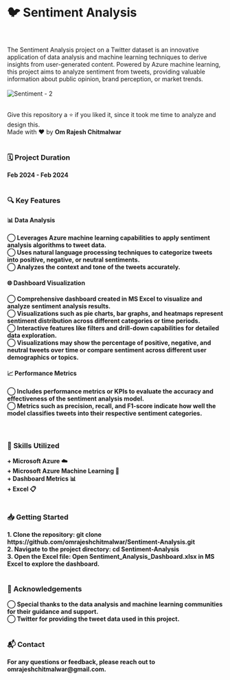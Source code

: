 <H1>🐦 Sentiment Analysis </H1>
<br>

The Sentiment Analysis project on a Twitter dataset is an innovative application of data analysis and machine learning techniques to derive insights from user-generated content. Powered by Azure machine learning, this project aims to analyze sentiment from tweets, providing valuable information about public opinion, brand perception, or market trends.
<br>
<br>
![Sentiment - 2](https://github.com/omrajeshchitmalwar/Sentiment-Analysis/assets/92293388/8909281a-e8c2-45cb-99e8-9df1080decf0)

<br>
Give this repository a ⭐ if you liked it, since it took me time to analyze and design this.<br>
Made with ❤️ by <b>Om Rajesh Chitmalwar<b>
<br>
<br>
<h3>🗓️ Project Duration</h3>
Feb 2024 - Feb 2024
<br>
<br>
<h3>🔍 Key Features</h3>
<h4>📊 Data Analysis</h4>
◯ Leverages Azure machine learning capabilities to apply sentiment analysis algorithms to tweet data.<br>
◯ Uses natural language processing techniques to categorize tweets into positive, negative, or neutral sentiments.<br>
◯ Analyzes the context and tone of the tweets accurately.<br>
<h4>🌐 Dashboard Visualization</h4>
◯ Comprehensive dashboard created in MS Excel to visualize and analyze sentiment analysis results.<br>
◯ Visualizations such as pie charts, bar graphs, and heatmaps represent sentiment distribution across different categories or time periods.<br>
◯ Interactive features like filters and drill-down capabilities for detailed data exploration.<br>
◯ Visualizations may show the percentage of positive, negative, and neutral tweets over time or compare sentiment across different user demographics or topics.<br>
<h4>📈 Performance Metrics</h4>
◯ Includes performance metrics or KPIs to evaluate the accuracy and effectiveness of the sentiment analysis model.<br>
◯ Metrics such as precision, recall, and F1-score indicate how well the model classifies tweets into their respective sentiment categories.<br>
<br> 
<br>  
<h3>💼 Skills Utilized</h3>
+ Microsoft Azure ☁️<br>
+ Microsoft Azure Machine Learning 🤖<br>
+ Dashboard Metrics 📊<br>
+ Excel 📋<br>

<br>  
<h3>📥 Getting Started</h3>
1. Clone the repository: git clone https://github.com/omrajeshchitmalwar/Sentiment-Analysis.git<br>
2. Navigate to the project directory: cd Sentiment-Analysis<br>
3. Open the Excel file: Open Sentiment_Analysis_Dashboard.xlsx in MS Excel to explore the dashboard.<br>

<br>
<h3>🌟 Acknowledgements</h3>
◯ Special thanks to the data analysis and machine learning communities for their guidance and support.<br>
◯ Twitter for providing the tweet data used in this project.<br>
<br>
<h3>📬 Contact</h3>
For any questions or feedback, please reach out to omrajeshchitmalwar@gmail.com.



